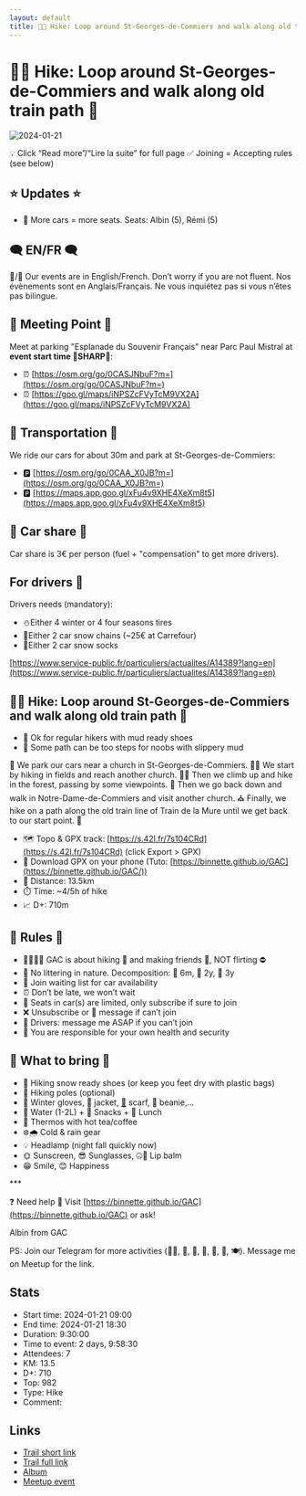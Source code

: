 ```yaml
---
layout: default
title: 🥾🔵 Hike: Loop around St-Georges-de-Commiers and walk along old train path 🚂
---
```


# 🥾🔵 Hike: Loop around St-Georges-de-Commiers and walk along old train path 🚂

![2024-01-21](../img/orig/2024-01-21.jpg)

💡 Click “Read more”/“Lire la suite” for full page ✅ Joining = Accepting rules (see below)

##  ⭐ Updates ⭐ 

* 📅 More cars = more seats. Seats: Albin (5), Rémi (5)

##  🗨️ EN/FR 🗨️ 
🦅/🐓 Our events are in English/French. Don’t worry if you are not fluent. Nos évènements sont en Anglais/Français. Ne vous inquiétez pas si vous n’êtes pas bilingue.

## 📍 Meeting Point 📍
Meet at parking "Esplanade du Souvenir Français" near Parc Paul Mistral at **event start time 🔺SHARP🔺**:

* ⏰ [https://osm.org/go/0CASJNbuF?m=](https://osm.org/go/0CASJNbuF?m=)
* ⏰ [https://goo.gl/maps/iNPSZcFVyTcM9VX2A](https://goo.gl/maps/iNPSZcFVyTcM9VX2A)

##  🚗 Transportation 🚗 
We ride our cars for about 30m and park at St-Georges-de-Commiers:

* 🅿️ [https://osm.org/go/0CAA_X0JB?m=](https://osm.org/go/0CAA_X0JB?m=)
* 🅿️ [https://maps.app.goo.gl/xFu4v9XHE4XeXm8t5](https://maps.app.goo.gl/xFu4v9XHE4XeXm8t5)

##  🚗 Car share 🚗 
Car share is 3€ per person (fuel + "compensation" to get more drivers).

##  For drivers 🚗 
Drivers needs (mandatory):

* ⛄Either 4 winter or 4 four seasons tires
* 🔗Either 2 car snow chains (\~25€ at Carrefour)
* 🧦Either 2 car snow socks

[https://www.service-public.fr/particuliers/actualites/A14389?lang=en](https://www.service-public.fr/particuliers/actualites/A14389?lang=en)

##  🥾🔵 Hike: Loop around St-Georges-de-Commiers and walk along old train path 🚂 

* 🔵 Ok for regular hikers with mud ready shoes
* 🔴 Some path can be too steps for noobs with slippery mud

🚗 We park our cars near a church in St-Georges-de-Commiers. 🚶‍♂️ We start by hiking in fields and reach another church. 🧗‍♀️ Then we climb up and hike in the forest, passing by some viewpoints. 🌲 Then we go back down and walk in Notre-Dame-de-Commiers and visit another church. ⛪ Finally, we hike on a path along the old train line of Train de la Mure until we get back to our start point. 🚂

* 🗺️ Topo & GPX track: [https://s.42l.fr/7s104CRd](https://s.42l.fr/7s104CRd) (click Export > GPX)
* 📲 Download GPX on your phone (Tuto: [https://binnette.github.io/GAC](https://binnette.github.io/GAC/))
* 📏 Distance: 13.5km
* ⏱️ Time: \~4/5h of hike
* 📈 D+: 710m

##  📜 Rules 📜 

* 🚶‍♀️🚶‍♂️ GAC is about hiking 🥾 and making friends 🤗, NOT flirting ⛔
* 🚮 No littering in nature. Decomposition: 🍊 6m, 🍌 2y, 🥚 3y
* 🚗 Join waiting list for car availability
* ⏰ Don’t be late, we won’t wait
* 💺 Seats in car(s) are limited, only subscribe if sure to join
* ❌ Unsubscribe or 💬 message if can’t join
* 🚗 Drivers: message me ASAP if you can’t join
* 💟 You are responsible for your own health and security

##  🎒 What to bring 🎒 

* 🥾 Hiking snow ready shoes (or keep you feet dry with plastic bags)
* 🥢 Hiking poles (optional)
* 🧤 Winter gloves, 🧥 jacket, [🧣](https://wprock.fr/t/emoji/cold-face/) scarf, 🧢 beanie,...
* 🧃 Water (1-2L) + 🍫 Snacks + 🥗 Lunch
* 🍵 Thermos with hot tea/coffee
* ❄️🌧️ Cold & rain gear
* 💡 Headlamp (night fall quickly now)
* 🌞 Sunscreen, 😎 Sunglasses, 🤐🧊 Lip balm
* 😁 Smile, 😊 Happiness

\*\*\*

❓ Need help 🤔 Visit [https://binnette.github.io/GAC](https://binnette.github.io/GAC) or ask!

Albin from GAC

PS: Join our Telegram for more activities (🧗‍♀️, 🏓, 🎳, 🎲, 🎥, 🎵, 🍽️). Message me on Meetup for the link.

## Stats

- Start time: 2024-01-21 09:00
- End time: 2024-01-21 18:30
- Duration: 9:30:00
- Time to event: 2 days, 9:58:30
- Attendees: 7
- KM: 13.5
- D+: 710
- Top: 982
- Type: Hike
- Comment: 

## Links

- [Trail short link](https://s.42l.fr/7s104CRd)
- [Trail full link](https://brouter.de/brouter-web/#map=14/45.0238/5.7071/OpenTopoMap&lonlats=5.704104,45.038111;5.708921,45.032501;5.706201,45.027595;5.711904,45.028557;5.717772,45.031531;5.716227,45.028474;5.715627,45.02519;5.717514,45.023703;5.718244,45.020972;5.719221,45.013421;5.720175,45.012533;5.710436,45.006432;5.7137,45.014284;5.701087,45.010869;5.69838,45.010648;5.699029,45.014578;5.699142,45.01967;5.701153,45.024599;5.699383,45.027163;5.698498,45.031614;5.699565,45.035079;5.703905,45.038119&profile=hiking-mountain)
- [Album](https://binnette.github.io/GacImg2024/2024-01-21-🥾🔵-Hike-Loop-around-St-Georges-de-Commiers-and-walk-along-old-train-path-🚂.html)
- [Meetup event](https://www.meetup.com/grenoble-adventure-club-english-french/events/298638373/)
